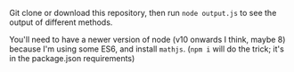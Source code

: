 Git clone or download this repository, then run `node output.js` to see the output of different methods.

You'll need to have a newer version of node (v10 onwards I think, maybe 8) because I'm using some ES6, and install `mathjs`. (`npm i` will do the trick; it's in the package.json requirements)